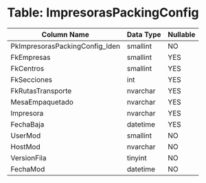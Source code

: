 # Table: ImpresorasPackingConfig

| Column Name | Data Type | Nullable |
|-------------|-----------|----------|
| PkImpresorasPackingConfig_Iden | smallint | NO |
| FkEmpresas | smallint | YES |
| FkCentros | smallint | YES |
| FkSecciones | int | YES |
| FkRutasTransporte | nvarchar | YES |
| MesaEmpaquetado | nvarchar | YES |
| Impresora | nvarchar | YES |
| FechaBaja | datetime | YES |
| UserMod | smallint | NO |
| HostMod | nvarchar | NO |
| VersionFila | tinyint | NO |
| FechaMod | datetime | NO |
